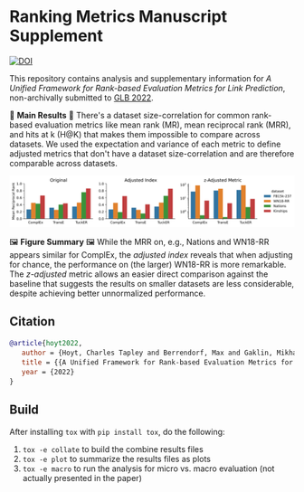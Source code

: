 # Ranking Metrics Manuscript Supplement

[![DOI](https://zenodo.org/badge/DOI/10.5281/zenodo.6347429.svg)](https://doi.org/10.5281/zenodo.6347429)

This repository contains analysis and supplementary information for _A Unified
Framework for Rank-based Evaluation Metrics for Link Prediction_, non-archivally
submitted to [GLB 2022](https://graph-learning-benchmarks.github.io/glb2022).

📣 **Main Results** 📣 There's a dataset size-correlation for common rank-based
evaluation metrics like mean rank (MR), mean reciprocal rank (MRR), and hits at
k (H@K) that makes them impossible to compare across datasets. We used the
expectation and variance of each metric to define adjusted metrics that don't
have a dataset size-correlation and are therefore comparable across datasets.

![Results](charts/mean_reciprocal_rank_plot.svg)

🖼️ **Figure Summary** 🖼️ While the MRR on, e.g., Nations and WN18-RR appears
similar for ComplEx, the _adjusted index_ reveals that when adjusting for
chance, the performance on (the larger) WN18-RR is more remarkable. The
_z-adjusted_ metric allows an easier direct comparison against the baseline that
suggests the results on smaller datasets are less considerable, despite
achieving better unnormalized performance.

## Citation

```bibtex
@article{hoyt2022,
   author = {Hoyt, Charles Tapley and Berrendorf, Max and Gaklin, Mikhail and Tresp, Volker and Gyori, Benjamin M},
   title = {{A Unified Framework for Rank-based Evaluation Metrics for Link Prediction}},
   year = {2022}
}
```

## Build

After installing `tox` with `pip install tox`, do the following:

1. `tox -e collate` to build the combine results files
2. `tox -e plot` to summarize the results files as plots
3. `tox -e macro` to run the analysis for micro vs. macro evaluation (not
   actually presented in the paper)
